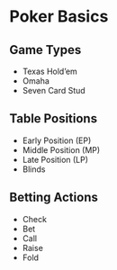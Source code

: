 # Poker Basics

## Game Types
- Texas Hold’em
- Omaha
- Seven Card Stud

## Table Positions
- Early Position (EP)
- Middle Position (MP)
- Late Position (LP)
- Blinds

## Betting Actions
- Check
- Bet
- Call
- Raise
- Fold
